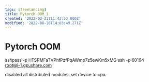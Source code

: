 ```yaml
---
tags: [freelancing]
title: Pytorch OOM_1
created: '2022-02-21T11:43:53.000Z'
modified: '2022-08-18T14:03:49.271Z'
---
```


# Pytorch OOM

sshpass -p HFSPMFaTVPhfPzfPqAWmp7z5ewKm5xMG ssh -p 60164 root@i-1.gpushare.com

disabled all distributed modules. set device to cpu.
